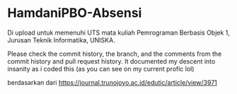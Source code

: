 # HamdaniPBO-Absensi

Di upload untuk memenuhi UTS mata kuliah Pemrograman Berbasis Objek 1, Jurusan Teknik Informatika, UNISKA.

Please check the commit history, the branch, and the comments from the commit history and pull request history. It documented my descent into insanity as i coded this (as you can see on my current profic lol)

berdasarkan dari https://journal.trunojoyo.ac.id/edutic/article/view/3971
